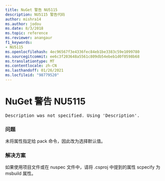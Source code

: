 ```yaml
---
title: NuGet 警告 NU5115
description: NU5115 警告代码
author: mishra14
ms.author: jodou
ms.date: 8/3/2018
ms.topic: reference
ms.reviewer: anangaur
f1_keywords:
- NU5115
ms.openlocfilehash: 4ec96567f3e4336fec84eb1be3383c59e1099780
ms.sourcegitcommit: ee6c3f203648a5561c809db54ebeb1d0f0598b68
ms.translationtype: MT
ms.contentlocale: zh-CN
ms.lasthandoff: 01/26/2021
ms.locfileid: "98779520"
---
```

# <a name="nuget-warning-nu5115"></a>NuGet 警告 NU5115
<pre>Description was not specified. Using 'Description'.</pre>

### <a name="issue"></a>问题

未将属性指定给 pack 命令，因此改为选择默认值。


### <a name="solution"></a>解决方案

如果使用项目文件或在 nuspec 文件中，请将 .csproj 中提到的属性 scpecify 为 msbuild 属性。

